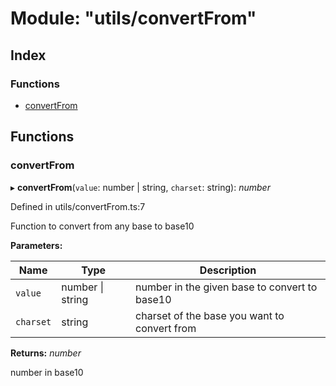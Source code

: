 
# Module: "utils/convertFrom"

## Index

### Functions

* [convertFrom](_utils_convertfrom_.md#convertfrom)

## Functions

### <a id="convertfrom" name="convertfrom"></a>  convertFrom

▸ **convertFrom**(`value`: number | string, `charset`: string): *number*

Defined in utils/convertFrom.ts:7

Function to convert from any base to base10

**Parameters:**

Name | Type | Description |
------ | ------ | ------ |
`value` | number &#124; string | number in the given base to convert to base10 |
`charset` | string | charset of the base you want to convert from |

**Returns:** *number*

number in base10

